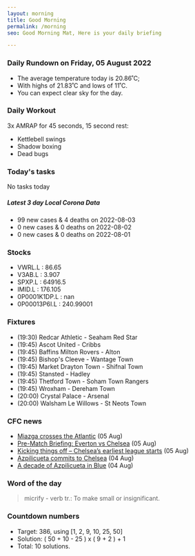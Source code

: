 ```yaml
---
layout: morning
title: Good Morning
permalink: /morning
seo: Good Morning Mat, Here is your daily briefing

---
```


<!-- weather_marker starts -->
### Daily Rundown on Friday, 05 August 2022

- The average temperature today is 20.86˚C;
- With highs of 21.83˚C and lows of 11˚C.
- You can expect clear sky for the day.

<!-- weather_marker ends -->

### Daily Workout
<!-- workout_marker starts -->
3x AMRAP for 45 seconds, 15 second rest:

- Kettlebell swings
- Shadow boxing
- Dead bugs

<!-- workout_marker ends -->

### Today's tasks
<!-- task_marker starts -->
No tasks today
<!-- task_marker ends -->

<!-- c19_marker starts -->
##### Latest 3 day Local Corona Data

- 99 new cases & 4 deaths on 2022-08-03
- 0 new cases & 0 deaths on 2022-08-02
- 0 new cases & 0 deaths on 2022-08-01

<!-- c19_marker ends -->

### Stocks

<!-- stocks_marker starts -->

- VWRL.L : 86.65
- V3AB.L : 3.907
- SPXP.L : 64916.5
- IMID.L : 176.105
- 0P0001K1DP.L : nan
- 0P00013P6I.L : 240.99001

<!-- stocks_marker ends -->

### Fixtures

<!-- sports_marker starts -->

<ul>
<li>(19:30) Redcar Athletic - Seaham Red Star</li>
<li>(19:45) Ascot United - Cribbs</li>
<li>(19:45) Baffins Milton Rovers - Alton</li>
<li>(19:45) Bishop's Cleeve - Wantage Town</li>
<li>(19:45) Market Drayton Town - Shifnal Town</li>
<li>(19:45) Stansted - Hadley</li>
<li>(19:45) Thetford Town - Soham Town Rangers</li>
<li>(19:45) Wroxham - Dereham Town</li>
<li>(20:00) Crystal Palace - Arsenal</li>
<li>(20:00) Walsham Le Willows - St Neots Town</li>
</ul>

<!-- sports_marker ends -->

### CFC news

<!-- cfc_marker starts -->
- [Miazga crosses the Atlantic](https://chelseafc.com/en/news/article/miazga-crosses-the-atlantic) (05 Aug)
- [Pre-Match Briefing: Everton vs Chelsea](https://chelseafc.com/en/news/article/pre-match-briefing-everton-vs-chelsea) (05 Aug)
- [Kicking things off – Chelsea’s earliest league starts](https://chelseafc.com/en/news/article/kicking-things-off-chelseas-earliest-league-starts) (05 Aug)
- [Azpilicueta commits to Chelsea](https://chelseafc.com/en/news/article/azpilicueta-commits-to-chelsea) (04 Aug)
- [A decade of Azpilicueta in Blue](https://chelseafc.com/en/news/article/a-decade-of-azpilicueta-in-blue) (04 Aug)

<!-- cfc_marker ends -->

### Word of the day
<!-- word_marker starts -->

 > micrify - verb tr.: To make small or insignificant.

<!-- word_marker ends -->

### Countdown numbers
<!-- game_marker starts -->

- Target: 386, using [1, 2, 9, 10, 25, 50]
- Solution: ( 50 + 10 - 25 ) x ( 9 + 2 ) + 1
- Total: 10 solutions.

<!-- game_marker ends -->